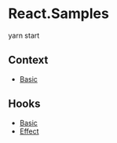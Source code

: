 # React.Samples

yarn start

## Context
* [Basic](src/Context/ContextBasicApp.jsx)

## Hooks
* [Basic](src/Hooks/HooksBasicApp.js)
* [Effect](src/Effects/UseEffectApp.js)